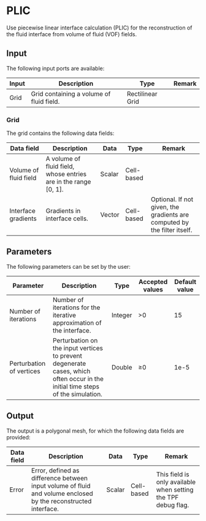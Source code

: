 # PLIC

Use piecewise linear interface calculation (PLIC) for the reconstruction of the fluid interface from volume of fluid (VOF) fields.

## Input

The following input ports are available:

| Input | Description                              | Type             | Remark |
| ----- | ---------------------------------------- | ---------------- | ------ |
| Grid  | Grid containing a volume of fluid field. | Rectilinear Grid |        |

### Grid

The grid contains the following data fields:

| Data field            | Description                                                  | Data   | Type       | Remark                                                       |
| --------------------- | ------------------------------------------------------------ | ------ | ---------- | ------------------------------------------------------------ |
| Volume of fluid field | A volume of fluid field, whose entries are in the range [0, 1]. | Scalar | Cell-based |                                                              |
| Interface gradients   | Gradients in interface cells.                                | Vector | Cell-based | Optional. If not given, the gradients are computed by the filter itself. |

## Parameters

The following parameters can be set by the user:

| Parameter                | Description                                                  | Type    | Accepted values | Default value |
| ------------------------ | ------------------------------------------------------------ | ------- | --------------- | ------------- |
| Number of iterations     | Number of iterations for the iterative approximation of the interface. | Integer | \>0             | 15            |
| Perturbation of vertices | Perturbation on the input vertices to prevent degenerate cases, which often occur in the initial time steps of the simulation. | Double  | &#8805;0        | 1e-5          |

## Output

The output is a polygonal mesh, for which the following data fields are provided:

| Data field | Description                                                  | Data   | Type       | Remark                                                       |
| ---------- | ------------------------------------------------------------ | ------ | ---------- | ------------------------------------------------------------ |
| Error      | Error, defined as difference between input volume of fluid and volume enclosed by the reconstructed interface. | Scalar | Cell-based | This field is only available when setting the TPF debug flag. |

